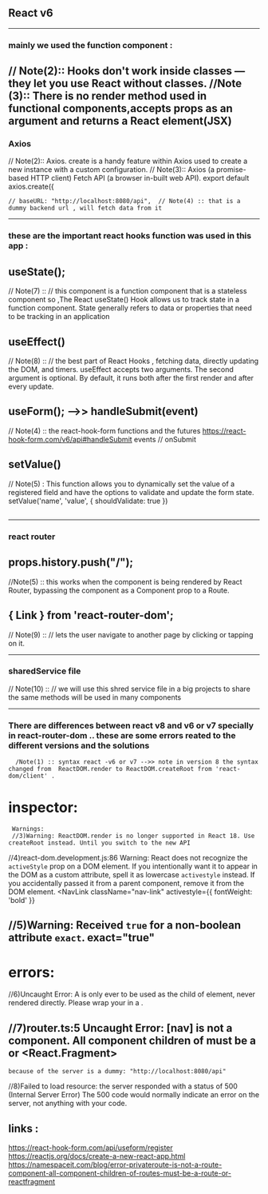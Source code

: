 ## React v6 
--------------------------------------------------------------------------------------------------
### mainly we used the function component :
// Note(2)::  Hooks don't work inside classes — they let you use React without classes.
//Note (3):: There is no render method used in functional components,accepts props as an argument and returns a React element(JSX)
-------------------------------------------------------------------------------------------------------------------
### Axios
// Note(2):: Axios. create is a handy feature within Axios used to create a new instance with a custom configuration.
// Note(3):: Axios (a promise-based HTTP client) Fetch API (a browser in-built web API).
export default axios.create({

    // baseURL: "http://localhost:8080/api",  // Note(4) :: that is a dummy backend url , will fetch data from it
-------------------------------------------------------------------------------------------------------------------
### these are the important react hooks function was used in this app :  

## useState();  
// Note(7) :: // this component is a function component that is a stateless component so ,The React useState() Hook allows us to track state in a function component. State generally refers to data or properties that need to be tracking in an application

## useEffect()
// Note(8) :: // the best part of React Hooks , fetching data, directly updating the DOM, and timers. useEffect accepts two arguments. The second argument is optional. By default, it runs both after the first render and after every update.

## useForm(); -->> handleSubmit(event)   
// Note(4) ::  the react-hook-form functions and the futures https://react-hook-form.com/v6/api#handleSubmit
      events // onSubmit
      
## setValue() 
 // Note(5) : This function allows you to dynamically set the value of a registered field and have the options to validate and update the form state.
   setValue('name', 'value', { shouldValidate: true })
   
##    
-----------------------------------------------------------------------------------------------------------------------

### react router

## props.history.push("/"); 
//Note(5) :: this works when the component is being rendered by React Router, bypassing the component as a Component prop to a Route.

## { Link } from 'react-router-dom'; 
// Note(9) :: // lets the user navigate to another page by clicking or tapping on it. 

---------------------------------------------------------------------------------------------------------------------

### sharedService file 
// Note(10) :: // we will use this shred service file in a big projects to share the same methods will be used in many components

----------------------------------------------------------------------------------------------------------------------
 
 ### There are differences between react v8 and v6 or v7 specially in react-router-dom .. these are some errors reated to the different versions and the solutions 
      /Note(1) :: syntax react -v6 or v7 -->> note in version 8 the syntax changed from  ReactDOM.render to ReactDOM.createRoot from 'react-dom/client' .
   # inspector:
     Warnings:
     //3)Warning: ReactDOM.render is no longer supported in React 18. Use createRoot instead. Until you switch to the new API

  //4)react-dom.development.js:86 Warning: React does not recognize the `activeStyle` prop on a DOM element. If you intentionally want it to appear in the DOM as a          custom attribute, spell it as lowercase `activestyle` instead. If you accidentally passed it from a parent component, remove it from the DOM element.
   <NavLink className="nav-link" activestyle={{ fontWeight: 'bold' }} 

  //5)Warning: Received `true` for a non-boolean attribute `exact`.
   exact="true" 
   -----------------------------------------------------
  # errors:
  //6)Uncaught Error: A <Route> is only ever to be used as the child of <Routes> element, never rendered directly. Please wrap your <Route> in a <Routes>.

  //7)router.ts:5 Uncaught Error: [nav] is not a <Route> component. All component children of <Routes> must be a <Route> or <React.Fragment>   
 ------------------------------------------------------
     
    because of the server is a dummy: "http://localhost:8080/api"
  //8)Failed to load resource: the server responded with a status of 500 (Internal Server Error)
       The 500 code would normally indicate an error on the server, not anything with your code.






## links : 

https://react-hook-form.com/api/useform/register
https://reactjs.org/docs/create-a-new-react-app.html
https://namespaceit.com/blog/error-privateroute-is-not-a-route-component-all-component-children-of-routes-must-be-a-route-or-reactfragment

